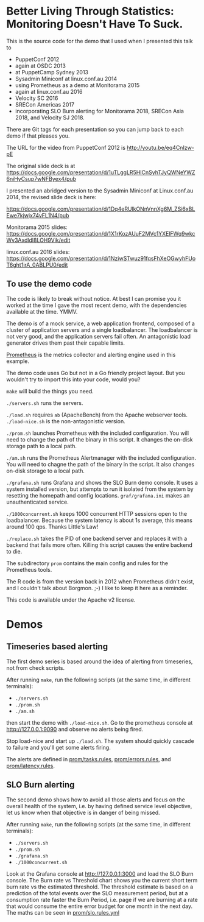 Better Living Through Statistics: Monitoring Doesn't Have To Suck.
==================================================================

This is the source code for the demo that I used when I presented this talk to

* PuppetConf 2012
* again at OSDC 2013
* at PuppetCamp Sydney 2013
* Sysadmin Miniconf at linux.conf.au 2014
* using Prometheus as a demo at Monitorama 2015
* again at linux.conf.au 2016
* Velocity SC 2016
* SRECon Americas 2017
* incorporating SLO Burn alerting for Monitorama 2018, SRECon Asia 2018, and Velocity SJ 2018.

There are Git tags for each presentation so you can jump back to each demo if that pleases you.

The URL for the video from PuppetConf 2012 is http://youtu.be/eq4CnIzw-pE

The original slide deck is at https://docs.google.com/presentation/d/1uTLggLR5HICnSyhTJyQWNeYWZ6niHyCsup7wNFByex4/pub

I presented an abridged version to the Sysadmin Miniconf at Linux.conf.au 2014, the revised slide deck is here:

https://docs.google.com/presentation/d/1Dq4eRUlkONnVnnXg6M_ZSi6xBLEwe7kjwjx74vFL1N4/pub

Monitorama 2015 slides: https://docs.google.com/presentation/d/1X1rKozAUuF2MVc1YXElFWq9wkcWv3Axdldl8LOH9Vik/edit

linux.conf.au 2016 slides: https://docs.google.com/presentation/d/1NziwSTwuz91fqsFhXeOGwyhFUoT6ght1irA_0ABLPU0/edit

To use the demo code
--------------------

The code is likely to break without notice.  At best I can promise you it worked at the time I gave the most recent demo, with the dependencies available at the time.  YMMV.

The demo is of a mock service, a web application frontend, composed of a
cluster of application servers and a single loadbalancer.  The loadbalancer is
not very good, and the application servers fail often.  An antagonistic load
generator drives them past their capable limits.

[Prometheus](http://prometheus.io) is the metrics collector and alerting engine
used in this example.

The demo code uses Go but not in a Go friendly project layout.  But you
wouldn't try to import this into your code, would you?

`make` will build the things you need.

`./servers.sh` runs the servers.

`./load.sh` requires `ab` (ApacheBench) from the Apache webserver tools.  `./load-nice.sh` is the non-antagonistic version.

`./prom.sh` launches Prometheus with the included configuration.  You will need to change the path of the binary in this script.  It changes the on-disk storage path to a local path.

`./am.sh` runs the Prometheus Alertmanager with the included configuration.  You will need to chagne the path of the binary in the script.  It also changes on-disk storage to a local path.

`./grafana.sh` runs Grafana and shows the SLO Burn demo console.  It uses a system installed version, but attempts to run it isolated from the system by resetting the homepath and config locations.  `graf/grafana.ini` makes an unauthenticated service.

`./1000concurrent.sh` keeps 1000 concurrent HTTP sessions open to the loadbalancer.  Because the system latency is about 1s average, this means around 100 qps.  Thanks Little's Law!

`./replace.sh` takes the PID of one backend server and replaces it with a backend that fails more often.  Killing this script causes the entire backend to die.

The subdirectory `prom` contains the main config and rules for the Prometheus tools.

The R code is from the version back in 2012 when Prometheus didn't exist, and I couldn't talk about Borgmon. ;-)  I like to keep it here as a reminder.

This code is available under the Apache v2 license.

# Demos

## Timeseries based alerting

The first demo series is based around the idea of alerting from timeseries, not from check scripts.

After running `make`, run the following scripts (at the same time, in different terminals):

* `./servers.sh`
* `./prom.sh`
* `./am.sh`

then start the demo with `./load-nice.sh`.  Go to the prometheus console at http://127.0.0.1:9090 and observe no alerts being fired.

Stop load-nice and start up `./load.sh`.  The system should quickly cascade to failure and you'll get some alerts firing.

The alerts are defined in [prom/tasks.rules](prom/tasks.rules), [prom/errors.rules](prom/errors.rules), and [prom/latency.rules](prom/latency.rules).

## SLO Burn alerting

The second demo shows how to avoid all those alerts and focus on the overall health of the system, i.e. by having defined  service level objective, let us know when that objective is in danger of being missed.

After running `make`, run the following scripts (at the same time, in different terminals):

* `./servers.sh`
* `./prom.sh`
* `./grafana.sh`
* `./1000concurrent.sh`

Look at the Grafana console at http://127.0.0.1:3000 and load the SLO Burn console.  The Burn rate vs Threshold chart shows you the current short term burn rate vs the estimated threshold.  The threshold estimate is based on a prediction of the total events over the SLO measurement period, but at a consumption rate faster the Burn Period, i.e. page if we are burning at a rate that would consume the entire error budget for one month in the next day.  The maths can be seen in [prom/slo.rules.yml](prom/slo.rules.yml)

